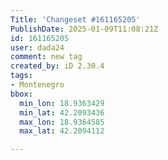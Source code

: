 ```yaml
---
Title: 'Changeset #161165205'
PublishDate: 2025-01-09T11:08:21Z
id: 161165205
user: dada24
comment: new tag
created_by: iD 2.30.4
tags:
- Montenegro
bbox:
  min_lon: 18.9363429
  min_lat: 42.2093436
  max_lon: 18.9364585
  max_lat: 42.2094112

---
```

